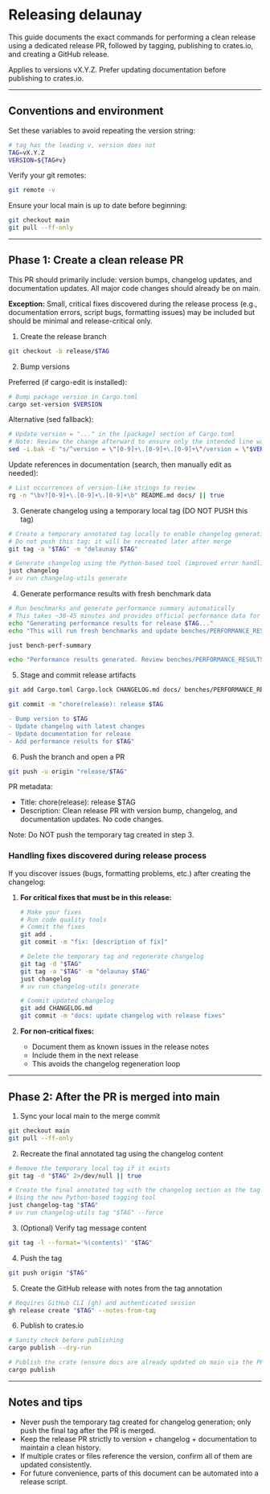 # Releasing delaunay

This guide documents the exact commands for performing a clean release using a
dedicated release PR, followed by tagging, publishing to crates.io, and
creating a GitHub release.

Applies to versions vX.Y.Z. Prefer updating documentation before publishing
to crates.io.

---

## Conventions and environment

Set these variables to avoid repeating the version string:

```bash
# tag has the leading v, version does not
TAG=vX.Y.Z
VERSION=${TAG#v}
```

Verify your git remotes:

```bash
git remote -v
```

Ensure your local main is up to date before beginning:

```bash
git checkout main
git pull --ff-only
```

---

## Phase 1: Create a clean release PR

This PR should primarily include: version bumps, changelog updates, and documentation updates. All major code changes should already be on main.

**Exception:** Small, critical fixes discovered during the release process (e.g.,
documentation errors, script bugs, formatting issues) may be included but should
be minimal and release-critical only.

1. Create the release branch

```bash
git checkout -b release/$TAG
```

2. Bump versions

Preferred (if cargo-edit is installed):

```bash
# Bump package version in Cargo.toml
cargo set-version $VERSION
```

Alternative (sed fallback):

```bash
# Update version = "..." in the [package] section of Cargo.toml
# Note: Review the change afterward to ensure only the intended line was modified
sed -i.bak -E "s/^version = \"[0-9]+\.[0-9]+\.[0-9]+\"/version = \"$VERSION\"/" Cargo.toml && rm Cargo.toml.bak
```

Update references in documentation (search, then manually edit as needed):

```bash
# List occurrences of version-like strings to review
rg -n "\bv?[0-9]+\.[0-9]+\.[0-9]+\b" README.md docs/ || true
```

3. Generate changelog using a temporary local tag (DO NOT PUSH this tag)

```bash
# Create a temporary annotated tag locally to enable changelog generation
# Do not push this tag; it will be recreated later after merge
git tag -a "$TAG" -m "delaunay $TAG"

# Generate changelog using the Python-based tool (improved error handling)
just changelog
# uv run changelog-utils generate
```

4. Generate performance results with fresh benchmark data

```bash
# Run benchmarks and generate performance summary automatically
# This takes ~30-45 minutes and provides official performance data for the release
echo "Generating performance results for release $TAG..."
echo "This will run fresh benchmarks and update benches/PERFORMANCE_RESULTS.md"

just bench-perf-summary

echo "Performance results generated. Review benches/PERFORMANCE_RESULTS.md for accuracy."
```

5. Stage and commit release artifacts

```bash
git add Cargo.toml Cargo.lock CHANGELOG.md docs/ benches/PERFORMANCE_RESULTS.md

git commit -m "chore(release): release $TAG

- Bump version to $TAG
- Update changelog with latest changes
- Update documentation for release
- Add performance results for $TAG"
```

6. Push the branch and open a PR

```bash
git push -u origin "release/$TAG"
```

PR metadata:

- Title: chore(release): release $TAG
- Description: Clean release PR with version bump, changelog, and documentation updates. No code changes.

Note: Do NOT push the temporary tag created in step 3.

### Handling fixes discovered during release process

If you discover issues (bugs, formatting problems, etc.) after creating the changelog:

1. **For critical fixes that must be in this release:**

   ```bash
   # Make your fixes
   # Run code quality tools
   # Commit the fixes
   git add .
   git commit -m "fix: [description of fix]"
   
   # Delete the temporary tag and regenerate changelog
   git tag -d "$TAG"
   git tag -a "$TAG" -m "delaunay $TAG"
   just changelog
   # uv run changelog-utils generate
   
   # Commit updated changelog
   git add CHANGELOG.md
   git commit -m "docs: update changelog with release fixes"
   ```

2. **For non-critical fixes:**
   - Document them as known issues in the release notes
   - Include them in the next release
   - This avoids the changelog regeneration loop

---

## Phase 2: After the PR is merged into main

1. Sync your local main to the merge commit

```bash
git checkout main
git pull --ff-only
```

2. Recreate the final annotated tag using the changelog content

```bash
# Remove the temporary local tag if it exists
git tag -d "$TAG" 2>/dev/null || true

# Create the final annotated tag with the changelog section as the tag message
# Using the new Python-based tagging tool
just changelog-tag "$TAG"
# uv run changelog-utils tag "$TAG" --force
```

3. (Optional) Verify tag message content

```bash
git tag -l --format='%(contents)' "$TAG"
```

4. Push the tag

```bash
git push origin "$TAG"
```

5. Create the GitHub release with notes from the tag annotation

```bash
# Requires GitHub CLI (gh) and authenticated session
gh release create "$TAG" --notes-from-tag
```

6. Publish to crates.io

```bash
# Sanity check before publishing
cargo publish --dry-run

# Publish the crate (ensure docs are already updated on main via the PR)
cargo publish
```

---

## Notes and tips

- Never push the temporary tag created for changelog generation; only push the final tag after the PR is merged.
- Keep the release PR strictly to version + changelog + documentation to maintain a clean history.
- If multiple crates or files reference the version, confirm all of them are updated consistently.
- For future convenience, parts of this document can be automated into a release script.
